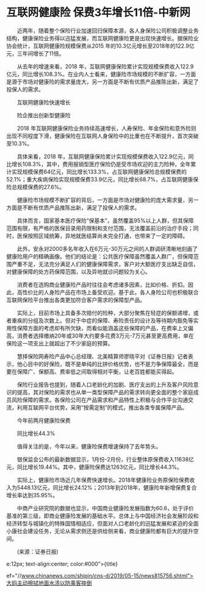 # 互联网健康险 保费3年增长11倍-中新网

　　近两年，随着整个保险行业加速回归保障本源，各人身保险公司积极调整业务结构，健康保险业务得以迅猛发展，而互联网健康险更是出现快速增长。据保险业协会统计，互联网健康险规模保费从2015 年的10.3亿元增长至2018年的122.9亿元，三年间增长了11倍。

　　从去年的增速来看，2018 年，互联网健康保险累计实现规模保费收入122.9亿元，同比增长108.3%。在业内人士看来，健康险市场规模的不断扩容，一方面是源于市场对健康险的需求量庞大，另一方面是不断有优质产品推陈出新，满足了投保人的需求。

　　互联网健康险快速增长

　　险企推出创新型健康险

　　2018 年互联网健康保险业务持续高速增长，人寿保险、年金保险和意外险则出现不同程度下滑，健康保险在互联网人身保险中的比重也在不断提升，首次突破至10.3%。

　　具体来看，2018 年，互联网健康保险累计实现规模保费收入122.9亿元，同比增长108.3%，其中，费用报销型医疗保险仍是受市场欢迎的主力险种，全年累计实现规模保费64亿元，同比增长133.3%，占互联网健康保险总规模保费的52.1%；重大疾病保险实现规模保费33.9亿元，同比增长68.7%，占互联网健康保险总规模保费的27.6%。

　　健康险市场规模不断扩容的背后，一方面是市场对健康险的庞大需求量，另一方面是不断有优质产品推陈出新，满足了投保人的需求。

　　具体而言，国家基本医疗保险“保基本”，虽然覆盖95%以上人群，但其保障范围有限，有严格的医保目录用药限制和支付范围，无法覆盖前沿的治疗手段；同时，医保按照区域统筹，异地就医结算尚未完全打通，也带来了一定的障碍。

　　此外，安永对2000多名年收入在6万元-30万元之间的人群调研清晰地刻画了健康险用户的精确画像。他们的结论是：公共医疗保障虽然覆盖人群广，但保障范围严重不足，无法充分满足人们的健康保障需求，客户对大额医疗支出缺乏自信，对健康保障的处方药保障范围，以及异地就诊问题较为关心。

　　消费者在选购商业健康险产品时往往会考虑诸多因素，比如价格、折扣。因此，高性价比的人身险产品在市场上备受欢迎。基于此，各人身险公司也积极联合互联网保险平台推出各类更加符合客户需求的保障型产品。

　　实际上，目前市场上具备多次赔付的险种，大部分聚焦在轻症的保额递增，或者重疾的分组及次数上。但对于中症的保障、寿险责任的设计及等待期内豁免等实用性保障方面的考虑却有所欠缺，而看似能涵盖这些保障的产品，在费率上又偏高，消费者选择缴纳20年或30年大约要多花费3万元-7万元甚至更高费用，单在保险这一项支出上就超出了不少家庭的预算。

　　慧择保险网寿险产品中心总经理、北美精算师廖晓平对《证券日报》记者表示，他心目中的好保险，既不是单纯的比拼价格优势，也不是力争保障最全，而是要在保障广、保额高、费率低之间取得相对平衡，让老百姓都能买得起。

　　保险行业报告也提到，随着人口老龄化的加剧、医疗支出的上升及客户风险意识的提高，其对保险的需求也从单一类型保障产品的需求转向更全面的整个家庭成员风险保障的需求。各保险公司在产品需求和产品特性上积极与合作平台沟通交流，利用互联网平台优势，采用“按需定制”的模式，推出各类专属保障产品。

　　今年前两月健康险保费

　　同比增长44.3%

　　值得关注的是，今年以来，健康险保费增速保持了去年势头。

　　银保监会公布的最新数据显示，1月份-2月份，行业整体原保费收入11638亿元，同比增长19.44%。其中，健康险保费达1263亿元，同比增长44.3%。

　　实际上，健康险市场近几年保费快速增长。2018年健康险业务原保险保费收入为5448.13亿元，同比增长24.12%；2013年到2018年，健康险年新增保费复合增长率达到35.95%。

　　中商产业研究院的数据也显示，中国商业健康险发展指数为60.6，处于评价基准的第三级，即商业健康险发展的基础水平。总体上与中国经济社会发展阶段和经济转型与城镇化的特殊国情相适应，但面对人口老龄化的迅猛发展和紧迫的全面小康社会建设任务，无论从需求侧还是供给侧来看，商业健康险都有巨大的提升空间。

　　(来源：证券日报)

e:12px; text-align:center; color:#000">{title}

ef="//www.chinanews.com/shipin/cns-d/2019/05-15/news815756.shtml">大妈主动擦拭地面水渍以防乘客摔倒
